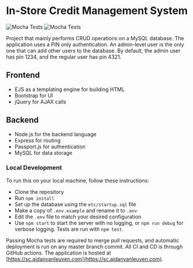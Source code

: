# In-Store Credit Management System
![Mocha Tests](https://github.com/aidanvanleuven/isc-mgmt/workflows/Mocha%20Tests/badge.svg)
![Mocha Tests](https://github.com/aidanvanleuven/isc-mgmt/workflows/Deploy/badge.svg)

Project that mainly performs CRUD operations on a MySQL database. The application uses a PIN only authentication. An admin-level user is the only one that can add other users to the database. By default, the admin user has pin 1234, and the regular user has pin 4321. 

## Frontend
- EJS as a templating engine for building HTML
- Bootstrap for UI
- jQuery for AJAX calls

## Backend
- Node.js for the backend language
- Express for routing
- Passport.js for authentication
- MySQL for data storage

### Local Development
To run this on your local machine, follow these instructions:
- Clone the repository
- Run `npm install`
- Set up the database using the `etc/startup.sql` file
- Make a copy of `.env.example` and rename it to `.env`
- Edit the `.env` file to match your desired configuration
- Use `npm start` to start the server with no logging, or `npm run debug` for verbose logging. Tests are run with `npm test`.

Passing Mocha tests are required to merge pull requests, and automatic deployment is run on any master branch commit. All CI and CD is through GitHub actions. The application is hosted at [https://sc.aidanvanleuven.com](https://sc.aidanvanleuven.com).